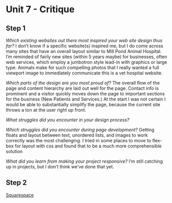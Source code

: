 # Unit 7 - Critique
## Step 1
*Which existing websites out there most inspired your web site design thus far?*
I don’t know if a specific website(s) inspired me, but I do come across many sites that have an overall layout similar to Mill Pond Animal Hospital. I’m reminded of fairly new sites (within 5 years maybe) for businesses, often web services, which employ a jumbotron style lead-in with graphics or large type. Animals make for such compelling photos that I really wanted a full viewport image to immediately communicate this is a vet hospital website.

*Which parts of the design are you most proud of?*
The overall flow of the page and content hierarchy are laid out well for the page. Contact info is prominent and a visitor quickly moves down the page to important sections for the business (New Patients and Services.) At the start I was not certain I would be able to substantially simplify the page, because the current site throws a ton at the user right up front.

*What struggles did you encounter in your design process?*

*Which struggles did you encounter during page development?*
Getting floats and layout between text, unordered lists, and images to work correctly was the most challenging. I tried in some places to move to flex-box for layout with css and found that to be a much more comprehensible solution 

*What did you learn from making your project responsive?*
I’m still catching up in projects, but I don’t think we’ve done that yet.

## Step 2
[Squarespace](http://squarespace.com/home/overview/)
